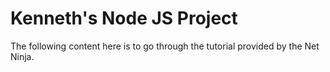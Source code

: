 # Kenneth's Node JS Project
The following content here is to go through the tutorial provided by the Net Ninja.